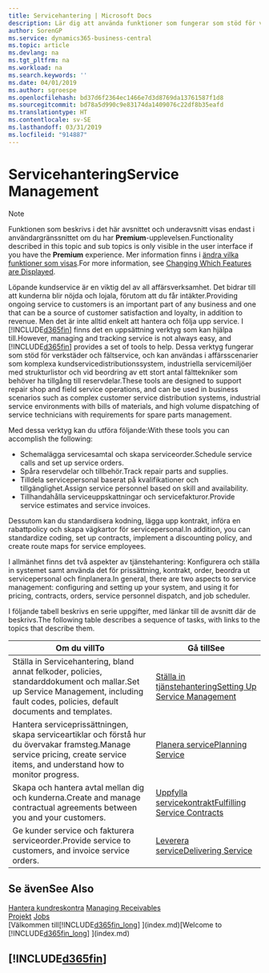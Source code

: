 ```yaml
---
title: Servicehantering | Microsoft Docs
description: Lär dig att använda funktioner som fungerar som stöd för verkstäder och fältservice.
author: SorenGP
ms.service: dynamics365-business-central
ms.topic: article
ms.devlang: na
ms.tgt_pltfrm: na
ms.workload: na
ms.search.keywords: ''
ms.date: 04/01/2019
ms.author: sgroespe
ms.openlocfilehash: bd37d6f2364ec1466e7d3d8769da13761587f1d8
ms.sourcegitcommit: bd78a5d990c9e83174da1409076c22df8b35eafd
ms.translationtype: HT
ms.contentlocale: sv-SE
ms.lasthandoff: 03/31/2019
ms.locfileid: "914887"
---
```

# <a name="service-management"></a><span data-ttu-id="c8daa-103">Servicehantering</span><span class="sxs-lookup"><span data-stu-id="c8daa-103">Service Management</span></span>
> [!NOTE]
> <span data-ttu-id="c8daa-104">Funktionen som beskrivs i det här avsnittet och underavsnitt visas endast i användargränssnittet om du har **Premium**-upplevelsen.</span><span class="sxs-lookup"><span data-stu-id="c8daa-104">Functionality described in this topic and sub topics is only visible in the user interface if you have the **Premium** experience.</span></span> <span data-ttu-id="c8daa-105">Mer information finns i [ändra vilka funktioner som visas](ui-experiences.md).</span><span class="sxs-lookup"><span data-stu-id="c8daa-105">For more information, see [Changing Which Features are Displayed](ui-experiences.md).</span></span>

<span data-ttu-id="c8daa-106">Löpande kundservice är en viktig del av all affärsverksamhet. Det bidrar till att kunderna blir nöjda och lojala, förutom att du får intäkter.</span><span class="sxs-lookup"><span data-stu-id="c8daa-106">Providing ongoing service to customers is an important part of any business and one that can be a source of customer satisfaction and loyalty, in addition to revenue.</span></span> <span data-ttu-id="c8daa-107">Men det är inte alltid enkelt att hantera och följa upp service. I [!INCLUDE[d365fin](includes/d365fin_md.md)] finns det en uppsättning verktyg som kan hjälpa till.</span><span class="sxs-lookup"><span data-stu-id="c8daa-107">However, managing and tracking service is not always easy, and [!INCLUDE[d365fin](includes/d365fin_md.md)] provides a set of tools to help.</span></span> <span data-ttu-id="c8daa-108">Dessa verktyg fungerar som stöd för verkstäder och fältservice, och kan användas i affärsscenarier som komplexa kundservicedistributionssystem, industriella servicemiljöer med strukturlistor och vid beordring av ett stort antal fälttekniker som behöver ha tillgång till reservdelar.</span><span class="sxs-lookup"><span data-stu-id="c8daa-108">These tools are designed to support repair shop and field service operations, and can be used in business scenarios such as complex customer service distribution systems, industrial service environments with bills of materials, and high volume dispatching of service technicians with requirements for spare parts management.</span></span>  

 <span data-ttu-id="c8daa-109">Med dessa verktyg kan du utföra följande:</span><span class="sxs-lookup"><span data-stu-id="c8daa-109">With these tools you can accomplish the following:</span></span>  

* <span data-ttu-id="c8daa-110">Schemalägga servicesamtal och skapa serviceorder.</span><span class="sxs-lookup"><span data-stu-id="c8daa-110">Schedule service calls and set up service orders.</span></span>  
* <span data-ttu-id="c8daa-111">Spåra reservdelar och tillbehör.</span><span class="sxs-lookup"><span data-stu-id="c8daa-111">Track repair parts and supplies.</span></span>  
* <span data-ttu-id="c8daa-112">Tilldela servicepersonal baserat på kvalifikationer och tillgänglighet.</span><span class="sxs-lookup"><span data-stu-id="c8daa-112">Assign service personnel based on skill and availability.</span></span>  
* <span data-ttu-id="c8daa-113">Tillhandahålla serviceuppskattningar och servicefakturor.</span><span class="sxs-lookup"><span data-stu-id="c8daa-113">Provide service estimates and service invoices.</span></span>  

<span data-ttu-id="c8daa-114">Dessutom kan du standardisera kodning, lägga upp kontrakt, införa en rabattpolicy och skapa vägkartor för servicepersonal.</span><span class="sxs-lookup"><span data-stu-id="c8daa-114">In addition, you can standardize coding, set up contracts, implement a discounting policy, and create route maps for service employees.</span></span>  

<span data-ttu-id="c8daa-115">I allmänhet finns det två aspekter av tjänstehantering: Konfigurera och ställa in systemet samt använda det för prissättning, kontrakt, order, beordra ut servicepersonal och finplanera.</span><span class="sxs-lookup"><span data-stu-id="c8daa-115">In general, there are two aspects to service management: configuring and setting up your system, and using it for pricing, contracts, orders, service personnel dispatch, and job scheduler.</span></span>  

<span data-ttu-id="c8daa-116">I följande tabell beskrivs en serie uppgifter, med länkar till de avsnitt där de beskrivs.</span><span class="sxs-lookup"><span data-stu-id="c8daa-116">The following table describes a sequence of tasks, with links to the topics that describe them.</span></span>   

|<span data-ttu-id="c8daa-117">**Om du vill**</span><span class="sxs-lookup"><span data-stu-id="c8daa-117">**To**</span></span>|<span data-ttu-id="c8daa-118">**Gå till**</span><span class="sxs-lookup"><span data-stu-id="c8daa-118">**See**</span></span>|  
|------------|-------------|  
|<span data-ttu-id="c8daa-119">Ställa in Servicehantering, bland annat felkoder, policies, standarddokument och mallar.</span><span class="sxs-lookup"><span data-stu-id="c8daa-119">Set up Service Management, including fault codes, policies, default documents and templates.</span></span>|[<span data-ttu-id="c8daa-120">Ställa in tjänstehantering</span><span class="sxs-lookup"><span data-stu-id="c8daa-120">Setting Up Service Management</span></span>](service-setup-service.md)|  
|<span data-ttu-id="c8daa-121">Hantera serviceprissättningen, skapa serviceartiklar och förstå hur du övervakar framsteg.</span><span class="sxs-lookup"><span data-stu-id="c8daa-121">Manage service pricing, create service items, and understand how to monitor progress.</span></span>|[<span data-ttu-id="c8daa-122">Planera service</span><span class="sxs-lookup"><span data-stu-id="c8daa-122">Planning Service</span></span>](service-plan-service.md)|  
|<span data-ttu-id="c8daa-123">Skapa och hantera avtal mellan dig och kunderna.</span><span class="sxs-lookup"><span data-stu-id="c8daa-123">Create and manage contractual agreements between you and your customers.</span></span>|[<span data-ttu-id="c8daa-124">Uppfylla servicekontrakt</span><span class="sxs-lookup"><span data-stu-id="c8daa-124">Fulfilling Service Contracts</span></span>](service-fulfill-service-contracts.md)|  
|<span data-ttu-id="c8daa-125">Ge kunder service och fakturera serviceorder.</span><span class="sxs-lookup"><span data-stu-id="c8daa-125">Provide service to customers, and invoice service orders.</span></span>|[<span data-ttu-id="c8daa-126">Leverera service</span><span class="sxs-lookup"><span data-stu-id="c8daa-126">Delivering Service</span></span>](service-deliver-service.md)|  

## <a name="see-also"></a><span data-ttu-id="c8daa-127">Se även</span><span class="sxs-lookup"><span data-stu-id="c8daa-127">See Also</span></span>  
<span data-ttu-id="c8daa-128">[Hantera kundreskontra](receivables-manage-receivables.md) </span><span class="sxs-lookup"><span data-stu-id="c8daa-128">[Managing Receivables](receivables-manage-receivables.md) </span></span>  
<span data-ttu-id="c8daa-129">[Projekt](projects-how-create-jobs.md) </span><span class="sxs-lookup"><span data-stu-id="c8daa-129">[Jobs](projects-how-create-jobs.md) </span></span>  
<span data-ttu-id="c8daa-130">[Välkommen till[!INCLUDE[d365fin_long](includes/d365fin_long_md.md)] ](index.md)</span><span class="sxs-lookup"><span data-stu-id="c8daa-130">[Welcome to [!INCLUDE[d365fin_long](includes/d365fin_long_md.md)] ](index.md)</span></span>

## [!INCLUDE[d365fin](includes/free_trial_md.md)]  

